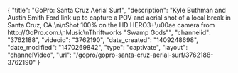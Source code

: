 {
    "title": "GoPro: Santa Cruz Aerial Surf",
    "description": "Kyle Buthman and Austin Smith Ford link up to capture a POV and aerial shot of a local break in Santa Cruz, CA.\n\nShot 100% on the HD HERO3+\u00ae camera from http:\/\/GoPro.com.\nMusic\nThriftworks \"Swamp Gods\"",
    "channelid": "3762188",
    "videoid": "3762190",
    "date_created": "1409248698",
    "date_modified": "1470269842",
    "type": "captivate",
    "layout": "channelVideo",
    "url": "\/gopro\/gopro-santa-cruz-aerial-surf\/3762188-3762190"
}